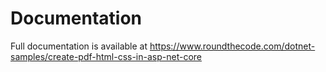 # Documentation

Full documentation is available at https://www.roundthecode.com/dotnet-samples/create-pdf-html-css-in-asp-net-core
